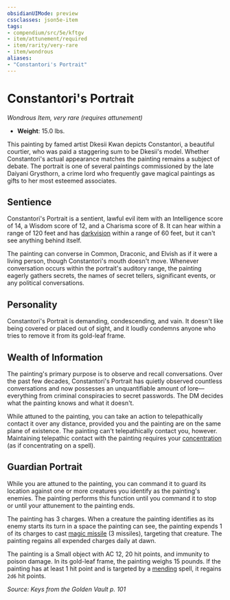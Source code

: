```yaml
---
obsidianUIMode: preview
cssclasses: json5e-item
tags:
- compendium/src/5e/kftgv
- item/attunement/required
- item/rarity/very-rare
- item/wondrous
aliases: 
- "Constantori's Portrait"
---
```

# Constantori's Portrait
*Wondrous Item, very rare (requires attunement)*  

- **Weight**: 15.0 lbs.

This painting by famed artist Dkesii Kwan depicts Constantori, a beautiful courtier, who was paid a staggering sum to be Dkesii's model. Whether Constantori's actual appearance matches the painting remains a subject of debate. The portrait is one of several paintings commissioned by the late Daiyani Grysthorn, a crime lord who frequently gave magical paintings as gifts to her most esteemed associates.

## Sentience

Constantori's Portrait is a sentient, lawful evil item with an Intelligence score of 14, a Wisdom score of 12, and a Charisma score of 8. It can hear within a range of 120 feet and has [darkvision](/Systems/5e/rules/senses.md#darkvision) within a range of 60 feet, but it can't see anything behind itself.

The painting can converse in Common, Draconic, and Elvish as if it were a living person, though Constantori's mouth doesn't move. Whenever conversation occurs within the portrait's auditory range, the painting eagerly gathers secrets, the names of secret tellers, significant events, or any political conversations.

## Personality

Constantori's Portrait is demanding, condescending, and vain. It doesn't like being covered or placed out of sight, and it loudly condemns anyone who tries to remove it from its gold-leaf frame.

## Wealth of Information

The painting's primary purpose is to observe and recall conversations. Over the past few decades, Constantori's Portrait has quietly observed countless conversations and now possesses an unquantifiable amount of lore—everything from criminal conspiracies to secret passwords. The DM decides what the painting knows and what it doesn't.

While attuned to the painting, you can take an action to telepathically contact it over any distance, provided you and the painting are on the same plane of existence. The painting can't telepathically contact you, however. Maintaining telepathic contact with the painting requires your [concentration](/Systems/5e/rules/conditions.md#concentration) (as if concentrating on a spell).

## Guardian Portrait

While you are attuned to the painting, you can command it to guard its location against one or more creatures you identify as the painting's enemies. The painting performs this function until you command it to stop or until your attunement to the painting ends.

The painting has 3 charges. When a creature the painting identifies as its enemy starts its turn in a space the painting can see, the painting expends 1 of its charges to cast [magic missile](/Systems/5e/spells/magic-missile.md) (3 missiles), targeting that creature. The painting regains all expended charges daily at dawn.

The painting is a Small object with AC 12, 20 hit points, and immunity to poison damage. In its gold-leaf frame, the painting weighs 15 pounds. If the painting has at least 1 hit point and is targeted by a [mending](/Systems/5e/spells/mending.md) spell, it regains `2d6` hit points.

*Source: Keys from the Golden Vault p. 101*